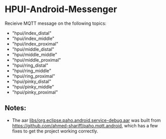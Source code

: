 # HPUI-Android-Messenger

Recieive MQTT message on the following topics:
- "hpui/index_distal"
- "hpui/index_middle"
- "hpui/index_proximal"
- "hpui/middle_distal"
- "hpui/middle_middle"
- "hpui/middle_proximal"
- "hpui/ring_distal"
- "hpui/ring_middle"
- "hpui/ring_proximal"
- "hpui/pinky_distal"
- "hpui/pinky_middle"
- "hpui/pinky_proximal"


## Notes:
- The aar [libs/org.eclipse.paho.android.service-debug.aar](libs/org.eclipse.paho.android.service-debug.aar) was built from https://github.com/ahmed-shariff/paho.mqtt.android, which has a few fixes to get the project working correctly.
